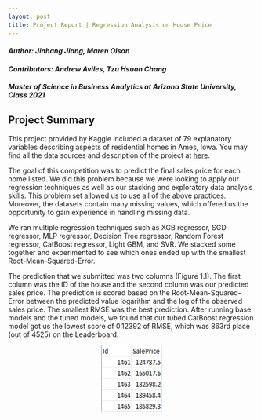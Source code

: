 ```yaml
---
layout: post
title: Project Report | Regression Analysis on House Price
---
```


#### _Author: Jinhang Jiang, Maren Olson_
#### _Contributors: Andrew Aviles, Tzu Hsuan Chang_
#### _Master of Science in Business Analytics at Arizona State University, Class 2021_

## Project Summary

This project provided by Kaggle included a dataset of 79 explanatory variables describing aspects of residential homes in Ames, Iowa. You may find all the data sources and description of the project at [here](https://www.kaggle.com/c/house-prices-advanced-regression-techniques). <br/>

The goal of this competition was to predict the final sales price for each home listed. We did this problem because we were looking to apply our regression techniques as well as our stacking and exploratory data analysis skills. This problem set allowed us to use all of the above practices. Moreover, the datasets contain many missing values, which offered us the opportunity to gain experience in handling missing data. <br/>

We ran multiple regression techniques such as XGB regressor, SGD regressor, MLP regressor, Decision Tree regressor, Random Forest regressor, CatBoost regressor, Light GBM, and SVR. We stacked some together and experimented to see which ones ended up with the smallest Root-Mean-Squared-Error. <br/>

The prediction that we submitted was two columns (Figure 1.1). The first column was the ID of the house and the second column was our predicted sales price. The prediction is scored based on the Root-Mean-Squared-Error between the predicted value logarithm and the log of the observed sales price. The smallest RMSE was the best prediction. After running base models and the tuned models, we found that our tubed CatBoost regression model got us the lowest score of 0.12392 of RMSE, which was 863rd place (out of 4525) on the Leaderboard.<br/>

<p align="center">
  <img width="125" height="135" src="https://github.com/jinhangjiang/jinhangjiang.github.io/blob/master/images/RegReport/Figure1.1.png">
</p>
